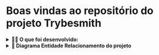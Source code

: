 # Boas vindas ao repositório do projeto Trybesmith

<details>
  <summary><strong>👨‍💻 O que foi desenvolvido:</strong></summary>

Para este projeto, foi criado uma loja de itens medievais, como aquelas espadas feitas sob encomenda para uma pessoa específica, no formato de uma _API_, utilizando _Typescript_ e _Sequelize_.

Desenvolvido as camadas de _Service_ e _Controllers_ da aplicação em seu código, utilizando _JWT_ para autenticar algumas rotas, além de testes para garantir o correto funcionamento delas. A aplicação terá _endpoints_ que darão suporte a operações de criação, leitura e atualização de informações.

---

</details>

<details>
  <summary><strong>🎲 Diagrama Entidade Relacionamento do projeto</strong></summary>
  O banco de dados do projeto segue a estrutura abaixo: <br/>

  <img src="images/diagram-der.png" height="200px" />

</details>

